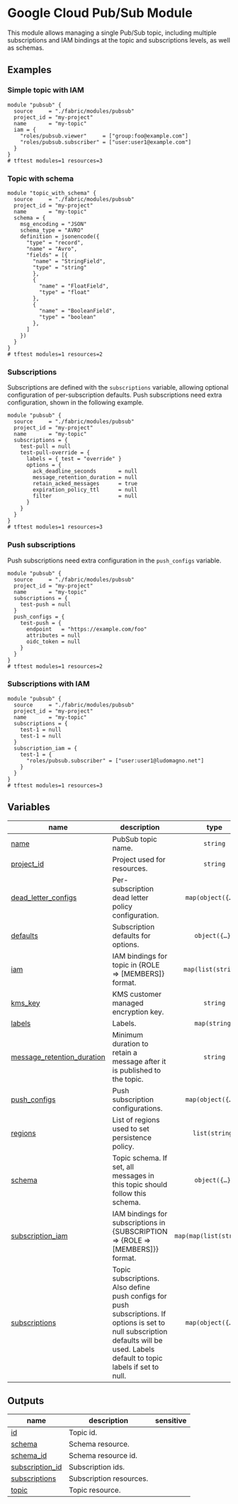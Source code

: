 # Google Cloud Pub/Sub Module

This module allows managing a single Pub/Sub topic, including multiple subscriptions and IAM bindings at the topic and subscriptions levels, as well as schemas.


## Examples

### Simple topic with IAM

```hcl
module "pubsub" {
  source     = "./fabric/modules/pubsub"
  project_id = "my-project"
  name       = "my-topic"
  iam = {
    "roles/pubsub.viewer"     = ["group:foo@example.com"]
    "roles/pubsub.subscriber" = ["user:user1@example.com"]
  }
}
# tftest modules=1 resources=3
```

### Topic with schema

```hcl
module "topic_with_schema" {
  source     = "./fabric/modules/pubsub"
  project_id = "my-project"
  name       = "my-topic"
  schema = {
    msg_encoding = "JSON"
    schema_type = "AVRO"
    definition = jsonencode({
      "type" = "record",
      "name" = "Avro",
      "fields" = [{
        "name" = "StringField",
        "type" = "string"
        },
        {
          "name" = "FloatField",
          "type" = "float"
        },
        {
          "name" = "BooleanField",
          "type" = "boolean"
        },
      ]
    })
  }
}
# tftest modules=1 resources=2
```

### Subscriptions

Subscriptions are defined with the `subscriptions` variable, allowing optional configuration of per-subscription defaults. Push subscriptions need extra configuration, shown in the following example.

```hcl
module "pubsub" {
  source     = "./fabric/modules/pubsub"
  project_id = "my-project"
  name       = "my-topic"
  subscriptions = {
    test-pull = null
    test-pull-override = {
      labels = { test = "override" }
      options = {
        ack_deadline_seconds       = null
        message_retention_duration = null
        retain_acked_messages      = true
        expiration_policy_ttl      = null
        filter                     = null
      }
    }
  }
}
# tftest modules=1 resources=3
```

### Push subscriptions

Push subscriptions need extra configuration in the `push_configs` variable.

```hcl
module "pubsub" {
  source     = "./fabric/modules/pubsub"
  project_id = "my-project"
  name       = "my-topic"
  subscriptions = {
    test-push = null
  }
  push_configs = {
    test-push = {
      endpoint   = "https://example.com/foo"
      attributes = null
      oidc_token = null
    }
  }
}
# tftest modules=1 resources=2
```

### Subscriptions with IAM

```hcl
module "pubsub" {
  source     = "./fabric/modules/pubsub"
  project_id = "my-project"
  name       = "my-topic"
  subscriptions = {
    test-1 = null
    test-1 = null
  }
  subscription_iam = {
    test-1 = {
      "roles/pubsub.subscriber" = ["user:user1@ludomagno.net"]
    }
  }
}
# tftest modules=1 resources=3
```
<!-- BEGIN TFDOC -->

## Variables

| name | description | type | required | default |
|---|---|:---:|:---:|:---:|
| [name](variables.tf#L68) | PubSub topic name. | <code>string</code> | ✓ |  |
| [project_id](variables.tf#L73) | Project used for resources. | <code>string</code> | ✓ |  |
| [dead_letter_configs](variables.tf#L17) | Per-subscription dead letter policy configuration. | <code title="map&#40;object&#40;&#123;&#10;  topic                 &#61; string&#10;  max_delivery_attempts &#61; number&#10;&#125;&#41;&#41;">map&#40;object&#40;&#123;&#8230;&#125;&#41;&#41;</code> |  | <code>&#123;&#125;</code> |
| [defaults](variables.tf#L26) | Subscription defaults for options. | <code title="object&#40;&#123;&#10;  ack_deadline_seconds       &#61; number&#10;  message_retention_duration &#61; string&#10;  retain_acked_messages      &#61; bool&#10;  expiration_policy_ttl      &#61; string&#10;  filter                     &#61; string&#10;&#125;&#41;">object&#40;&#123;&#8230;&#125;&#41;</code> |  | <code title="&#123;&#10;  ack_deadline_seconds       &#61; null&#10;  message_retention_duration &#61; null&#10;  retain_acked_messages      &#61; null&#10;  expiration_policy_ttl      &#61; null&#10;  filter                     &#61; null&#10;&#125;">&#123;&#8230;&#125;</code> |
| [iam](variables.tf#L44) | IAM bindings for topic in {ROLE => [MEMBERS]} format. | <code>map&#40;list&#40;string&#41;&#41;</code> |  | <code>&#123;&#125;</code> |
| [kms_key](variables.tf#L50) | KMS customer managed encryption key. | <code>string</code> |  | <code>null</code> |
| [labels](variables.tf#L56) | Labels. | <code>map&#40;string&#41;</code> |  | <code>&#123;&#125;</code> |
| [message_retention_duration](variables.tf#L62) | Minimum duration to retain a message after it is published to the topic. | <code>string</code> |  | <code>null</code> |
| [push_configs](variables.tf#L78) | Push subscription configurations. | <code title="map&#40;object&#40;&#123;&#10;  attributes &#61; map&#40;string&#41;&#10;  endpoint   &#61; string&#10;  oidc_token &#61; object&#40;&#123;&#10;    audience              &#61; string&#10;    service_account_email &#61; string&#10;  &#125;&#41;&#10;&#125;&#41;&#41;">map&#40;object&#40;&#123;&#8230;&#125;&#41;&#41;</code> |  | <code>&#123;&#125;</code> |
| [regions](variables.tf#L91) | List of regions used to set persistence policy. | <code>list&#40;string&#41;</code> |  | <code>&#91;&#93;</code> |
| [schema](variables.tf#L97) | Topic schema. If set, all messages in this topic should follow this schema. | <code title="object&#40;&#123;&#10;  definition   &#61; string&#10;  msg_encoding &#61; optional&#40;string, &#34;ENCODING_UNSPECIFIED&#34;&#41;&#10;  schema_type  &#61; string&#10;&#125;&#41;">object&#40;&#123;&#8230;&#125;&#41;</code> |  | <code>null</code> |
| [subscription_iam](variables.tf#L107) | IAM bindings for subscriptions in {SUBSCRIPTION => {ROLE => [MEMBERS]}} format. | <code>map&#40;map&#40;list&#40;string&#41;&#41;&#41;</code> |  | <code>&#123;&#125;</code> |
| [subscriptions](variables.tf#L113) | Topic subscriptions. Also define push configs for push subscriptions. If options is set to null subscription defaults will be used. Labels default to topic labels if set to null. | <code title="map&#40;object&#40;&#123;&#10;  labels &#61; map&#40;string&#41;&#10;  options &#61; object&#40;&#123;&#10;    ack_deadline_seconds       &#61; number&#10;    message_retention_duration &#61; string&#10;    retain_acked_messages      &#61; bool&#10;    expiration_policy_ttl      &#61; string&#10;    filter                     &#61; string&#10;  &#125;&#41;&#10;&#125;&#41;&#41;">map&#40;object&#40;&#123;&#8230;&#125;&#41;&#41;</code> |  | <code>&#123;&#125;</code> |

## Outputs

| name | description | sensitive |
|---|---|:---:|
| [id](outputs.tf#L17) | Topic id. |  |
| [schema](outputs.tf#L43) | Schema resource. |  |
| [schema_id](outputs.tf#L48) | Schema resource id. |  |
| [subscription_id](outputs.tf#L25) | Subscription ids. |  |
| [subscriptions](outputs.tf#L35) | Subscription resources. |  |
| [topic](outputs.tf#L53) | Topic resource. |  |

<!-- END TFDOC -->
